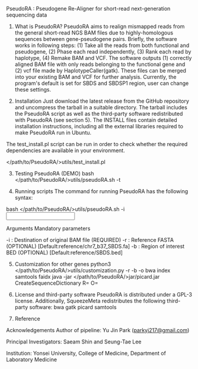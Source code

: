 PseudoRA : Pseudogene Re-Aligner for short-read next-generation sequencing data

1. What is PseudoRA?
PseudoRA aims to realign mismapped reads from the general short-read NGS BAM files due to highly-homologous sequences between gene-pseudogene pairs. Briefly, the software works in following steps: (1) Take all the reads from both functional and pseudogene, (2) Phase each read independently, (3) Rank each read by haplotype, (4) Remake BAM and VCF. The software outputs (1) correctly aligned BAM file with only reads belonging to the functional gene and (2) vcf file made by HaplotypeCaller(gatk). These files can be merged into your existing BAM and VCF for further analysis. Currently, the program's default is set for SBDS and SBDSP1 region, user can change these settings.

2. Installation
Just download the latest release from the GitHub repository and uncompress the tarball in a suitable directory. The tarball includes the PseudoRA script as well as the third-party software redistributed with PseudoRA (see section 5). The INSTALL files contain detailed installation instructions, including all the external libraries required to make PseudoRA run in Ubuntu.

The test_install.pl script can be run in order to check whether the required dependencies are available in your environment.

</path/to/PseudoRA/>utils/test_install.pl

3. Testing PseudoRA (DEMO)
bash </path/to/PseudoRA/>utils/pseudoRA.sh -t

4. Running scripts
The command for running PseudoRA has the following syntax:

bash </path/to/PseudoRA/>utils/pseudoRA.sh -i <input BAM>

Arguments Mandatory parameters

-i <string>: Destination of original BAM file (REQUIRED)
-r <string>: Reference FASTA (OPTIONAL) [Default:reference/chr7_b37_SBDS.fa]
-b <string>: Region of interest BED (OPTIONAL)  [Default:reference/SBDS.bed]

5. Customization for other genes
python3 </path/to/PseudoRA/>utils/customization.py -r <reference FASTA> -b <region-of-interest BED> -o <output FASTA>
bwa index <output FASTA>
samtools faidx <output FASTA>
java -jar </path/to/PseudoRA/>jar/picard.jar CreateSequenceDictionary R=<output FASTA> O=<output DICT>

6. License and third-party software
PseudoRA is distributed under a GPL-3 license. Additionally, SqueezeMeta redistributes the following third-party software:
bwa
gatk
picard
samtools

7. Reference

Acknowledgements
Author of pipeline: Yu Jin Park (parkyj217@gmail.com)

Principal Investigators: Saeam Shin and Seung-Tae Lee

Institution: Yonsei University, College of Medicine, Department of Laboratory Medicine
